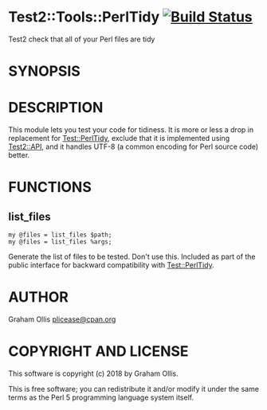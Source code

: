# Test2::Tools::PerlTidy [![Build Status](https://secure.travis-ci.org/plicease/Test2-Tools-PerlTidy.png)](http://travis-ci.org/plicease/Test2-Tools-PerlTidy)

Test2 check that all of your Perl files are tidy

# SYNOPSIS

# DESCRIPTION

This module lets you test your code for tidiness.  It is more or less a drop in replacement for [Test::PerlTidy](https://metacpan.org/pod/Test::PerlTidy), exclude that it is implemented using [Test2::API](https://metacpan.org/pod/Test2::API), and it handles UTF-8 (a common 
encoding for Perl source code) better.

# FUNCTIONS

## list\_files

    my @files = list_files $path;
    my @files = list_files %args;

Generate the list of files to be tested.  Don't use this.  Included as part of the public interface for
backward compatibility with [Test::PerlTidy](https://metacpan.org/pod/Test::PerlTidy).

# AUTHOR

Graham Ollis <plicease@cpan.org>

# COPYRIGHT AND LICENSE

This software is copyright (c) 2018 by Graham Ollis.

This is free software; you can redistribute it and/or modify it under
the same terms as the Perl 5 programming language system itself.

